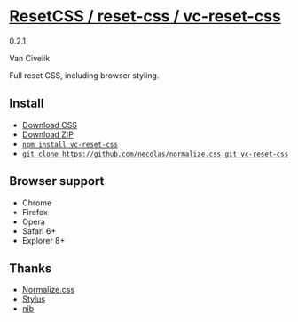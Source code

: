 # [ResetCSS / reset-css / vc-reset-css](http://vancivelik.github.io/reset-css)
0.2.1

Van Civelik

Full reset CSS, including browser styling.

## Install
* [Download CSS](https://raw.githubusercontent.com/vancivelik/reset-css/master/reset.min.css)
* [Download ZIP](https://github.com/vancivelik/reset-css/archive/master.zip)
* [`npm install vc-reset-css`](https://www.npmjs.org/package/vc-reset-css)
* [`git clone https://github.com/necolas/normalize.css.git vc-reset-css`](https://github.com/vancivelik/reset-css)

## Browser support
* Chrome
* Firefox
* Opera
* Safari 6+
* Explorer 8+

## Thanks
* [Normalize.css](https://github.com/necolas/normalize.css)
* [Stylus](https://github.com/LearnBoost/stylus)
* [nib](https://github.com/visionmedia/nib)